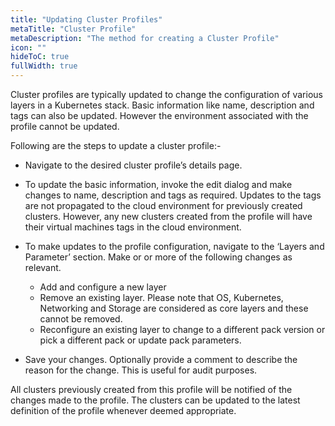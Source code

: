 ```yaml
---
title: "Updating Cluster Profiles"
metaTitle: "Cluster Profile"
metaDescription: "The method for creating a Cluster Profile"
icon: ""
hideToC: true
fullWidth: true
---
```


Cluster profiles are typically updated to change the configuration of various layers in a Kubernetes stack. Basic information like name, description and tags can also be updated. However the environment associated with the profile cannot be updated.

Following are the steps to update a cluster profile:-

* Navigate  to the desired cluster profile’s details page.

* To update the basic information, invoke the edit dialog and make changes to name, description and tags as required. Updates to the tags are not propagated to the cloud environment for previously created clusters. However, any new clusters created from the profile will have their virtual machines tags in the cloud environment.

* To make updates to the profile configuration, navigate to the ‘Layers and Parameter’ section. Make or or more of the following changes as relevant.
    * Add and configure a new layer
    * Remove an existing layer. Please note that OS, Kubernetes, Networking and Storage are considered as core layers and these cannot be removed.
    * Reconfigure an existing layer to change to a different pack version or  pick a different pack or update pack parameters.
* Save your changes. Optionally provide a comment to describe the reason for the change. This is useful for audit purposes.

All clusters previously created from this profile will be notified of the changes made to the profile. The clusters can be updated to the latest definition of the profile whenever deemed appropriate.
